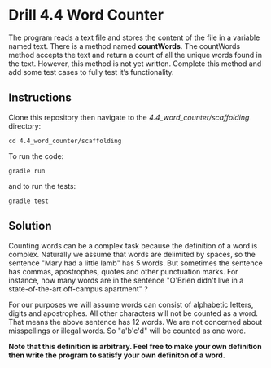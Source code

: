 # Drill 4.4 Word Counter

The program reads a text file and stores the content of the file in a variable named text. There is a method named **countWords**. The countWords method accepts the text and return a count of all the unique words found in the text. However, this method is not yet written. Complete this method and add some test cases to fully test it’s functionality.

## Instructions
Clone this repository then navigate to the *4.4_word_counter/scaffolding* directory:

```
cd 4.4_word_counter/scaffolding
```

To run the code:

```
gradle run
```

and to run the tests: 

```
gradle test
```

## Solution
Counting words can be a complex task because the definition of a word is complex. Naturally we assume that words are delimited by spaces, so the sentence "Mary had a little lamb" has 5 words. But sometimes the sentence has commas, apostrophes, quotes and other punctuation marks. For instance, how many words are in the sentence "O'Brien didn't live in a state-of-the-art off-campus apartment" ?

For our purposes we will assume words can consist of alphabetic letters, digits and apostrophes. All other characters will not be counted as a word. That means the above sentence has 12 words. We are not concerned about misspellings or illegal words. So "a'b'c'd" will be counted as one word. 

**Note that this definition is arbitrary. Feel free to make your own definition then write the program to satisfy your own definiton of a word.**